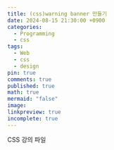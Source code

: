 ```yaml
---
title: (css)warning banner 만들기
date: 2024-08-15 21:30:00 +0900
categories:
  - Programming
  - css
tags:
  - Web
  - css
  - design
pin: true
comments: true
published: true
math: true
mermaid: "false"
image: 
linkpreview: true
incomplete: true
---
```

CSS 강의 파일
